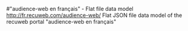 #"audience-web en français" - Flat file data model
http://fr.recuweb.com/audience-web/
Flat JSON file data model of the recuweb portal "audience-web en français"
